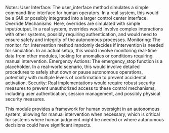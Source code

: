 Notes:
User Interface: The user_interface method simulates a simple command-line interface for human operators. In a real system, this would be a GUI or possibly integrated into a larger control center interface.
Override Mechanisms: Here, overrides are simulated with simple input/output. In a real system, overrides would involve complex interactions with other systems, possibly requiring authentication, and would need to ensure safety and integrity of the autonomous processes.
Monitoring: The monitor_for_intervention method randomly decides if intervention is needed for simulation. In an actual setup, this would involve monitoring real-time data from other modules, looking for anomalies or conditions requiring manual intervention.
Emergency Actions: The emergency_stop function is a placeholder. In a real-world scenario, this would involve detailed procedures to safely shut down or pause autonomous operations, potentially with multiple levels of confirmation to prevent accidental activation.
Security: Real implementations would require robust security measures to prevent unauthorized access to these control mechanisms, including user authentication, session management, and possibly physical security measures.

This module provides a framework for human oversight in an autonomous system, allowing for manual intervention when necessary, which is critical for systems where human judgment might be needed or where autonomous decisions could have significant impacts.